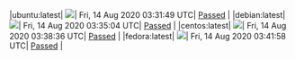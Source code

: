 |ubuntu:latest| ![](https://acmesh-official.github.io/acmetest/status/ubuntu-latest.svg?1597375909)| Fri, 14 Aug 2020 03:31:49 UTC| [Passed](https://github.com/acmesh-official/acmetest/blob/master/logs/ubuntu-latest.out) |
|debian:latest| ![](https://acmesh-official.github.io/acmetest/status/debian-latest.svg?1597376104)| Fri, 14 Aug 2020 03:35:04 UTC| [Passed](https://github.com/acmesh-official/acmetest/blob/master/logs/debian-latest.out) |
|centos:latest| ![](https://acmesh-official.github.io/acmetest/status/centos-latest.svg?1597376316)| Fri, 14 Aug 2020 03:38:36 UTC| [Passed](https://github.com/acmesh-official/acmetest/blob/master/logs/centos-latest.out) |
|fedora:latest| ![](https://acmesh-official.github.io/acmetest/status/fedora-latest.svg?1597376518)| Fri, 14 Aug 2020 03:41:58 UTC| [Passed](https://github.com/acmesh-official/acmetest/blob/master/logs/fedora-latest.out) |
